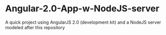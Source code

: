 # Angular-2.0-App-w-NodeJS-server
A quick project using AngularJS 2.0 (development kit) and a NodeJS server modeled after this repository

